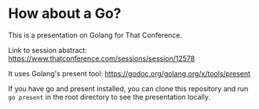 # How about a Go?

This is a presentation on Golang for That Conference.

Link to session abstract: https://www.thatconference.com/sessions/session/12578

It uses Golang's present tool: https://godoc.org/golang.org/x/tools/present

If you have go and present installed, you can clone this repository and run `go present` in the root directory to see the presentation locally.